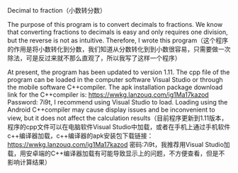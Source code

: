 Decimal to fraction（小数转分数）

The purpose of this program is to convert decimals to fractions. We know that converting fractions to decimals is easy and only requires one division, but the reverse is not as intuitive. Therefore, I wrote this program（这个程序的作用是将小数转化到分数，我们知道从分数转化到到小数很容易，只需要做一次除法，可是反过来就不那么直观了，所以我写了这样一个程序）

At present, the program has been updated to version 1.11. The cpp file of the program can be loaded in the computer software Visual Studio or through the mobile software C++compiler. The apk installation package download link for the C++compiler is: https://wwkg.lanzouq.com/ig1Ma17kazod Password: 7i9t, I recommend using Visual Studio to load. Loading using the Android C++compiler may cause display issues and be inconvenient to view, but it does not affect the calculation results（目前程序更新到1.11版本，程序的cpp文件可以在电脑软件Visual Studio中加载，或者在手机上通过手机软件c++编译器加载，c++编译器的apk安装包下载链接：https://wwkg.lanzouq.com/ig1Ma17kazod 密码:7i9t，我推荐用Visual Studio加载，用安卓端的C++编译器加载有可能导致显示上的问题，不方便查看，但是不影响计算结果）
